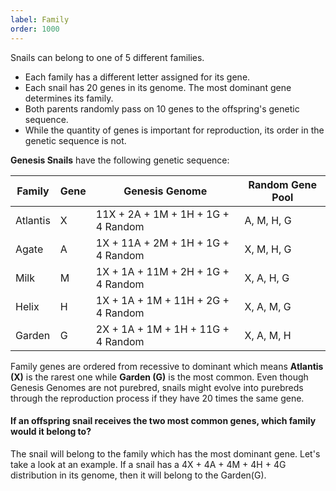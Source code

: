 ```yaml
---
label: Family
order: 1000
---
```

Snails can belong to one of 5 different families.
* Each family has a different letter assigned for its gene.
* Each snail has 20 genes in its genome. The most dominant gene determines its family.
* Both parents randomly pass on 10 genes to the offspring's genetic sequence.
* While the quantity of genes is important for reproduction, its order in the genetic sequence is not.

**Genesis Snails** have the following genetic sequence:

| Family   | Gene | Genesis Genome                             | Random Gene Pool |
|----------|------|--------------------------------------------|------------------|
| Atlantis | X    | 11X + 2A   + 1M   + 1H   + 1G   + 4 Random | A, M, H, G       |
| Agate    | A    | 1X   + 11A + 2M   + 1H   + 1G   + 4 Random | X, M, H, G       |
| Milk     | M    | 1X   + 1A   + 11M + 2H   + 1G   + 4 Random | X, A, H, G       |
| Helix    | H    | 1X   + 1A   + 1M   + 11H + 2G   + 4 Random | X, A, M, G       |
| Garden   | G    | 2X   + 1A   + 1M   + 1H   + 11G + 4 Random | X, A, M, H       |

Family genes are ordered from recessive to dominant which means **Atlantis (X)** is the rarest one while **Garden (G)** is the most common. Even though Genesis Genomes are not purebred, snails might evolve into purebreds through the reproduction process if they have 20 times the same gene. 


#### If an offspring snail receives the two most common genes, which family would it belong to?
The snail will belong to the family which has the most dominant gene. Let's take a look at an example. If a snail has a 4X + 4A + 4M + 4H + 4G distribution in its genome, then it will belong to the Garden(G).